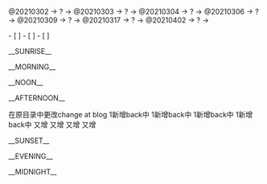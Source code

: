 <link rel="stylesheet"  type="text/css" href="s-activity.css"/>
<p class="todo">@20210302 → ? → @20210303 → ? → @20210304 → ? → @20210306 → ? → @20210309 → ? → @20210317 → ? → @20210402 → ? → </p>
- [ ]  
- [ ]  
- [ ]  

<p class="tb">__SUNRISE__</p>
<p class="tb">__MORNING__</p>
<p class="tb">__NOON__</p>
<p class="tb">__AFTERNOON__</p>
在原目录中更改change at blog
1新增back中
1新增back中
1新增back中
1新增back中
又增
又增
又增
又增
<p class="tb">__SUNSET__</p>
<p class="tb">__EVENING__</p>
<p class="tb">__MIDNIGHT__</p>
